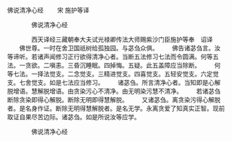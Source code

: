   佛说清净心经
　　宋 施护等译




　　　　佛说清净心经

　　　　西天译经三藏朝奉大夫试光禄卿传法大师赐紫沙门臣施护等奉　诏译
　　佛世尊。一时在舍卫国祇树给孤独园。与苾刍众俱。
　　佛告诸苾刍言。汝等谛听。若诸声闻修习正行欲得清净心者。当断五法修习七法而令圆满。何等五法。一贪欲。二嗔恚。三昏沉睡眠。四掉悔。五疑。此五盖障应当除断。
　　何等七法。一择法觉支。二念觉支。三精进觉支。四喜觉支。五轻安觉支。六定觉支。七舍觉支。如是七法应当修习。
　　诸苾刍。所言清净心者。当知即是心解脱增语。慧解脱增语。由贪染污心不清净。由无明染污慧不清净。
　　若诸苾刍断除贪染即得心解脱。断除无明即得慧解脱。
　　又诸苾刍。离贪染污得心解脱者。是名身作证。断除无明得慧解脱者。是名无学。永离贪爱了知真实正智。现前取证自果尽苦边际。诸苾刍。如是所说汝等应学。

　　　　佛说清净心经


